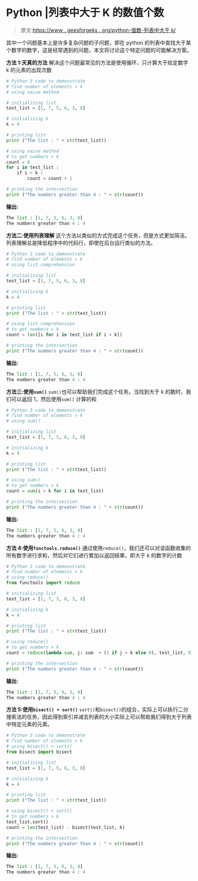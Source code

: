 # Python |列表中大于 K 的数值个数

> 原文:[https://www . geesforgeks . org/python-值数-列表中大于 k/](https://www.geeksforgeeks.org/python-number-of-values-greater-than-k-in-list/)

其中一个问题基本上是许多复杂问题的子问题，即在 python 的列表中查找大于某个数字的数字，这是经常遇到的问题，本文将讨论这个特定问题的可能解决方案。

**方法 1:天真的方法**
解决这个问题最常见的方法是使用循环，只计算大于给定数字 k 的元素的出现次数

```py
# Python 3 code to demonstrate 
# find number of elements > k
# using naive method 

# initializing list
test_list = [1, 7, 5, 6, 3, 8]

# initializing k
k = 4

# printing list 
print ("The list : " + str(test_list))

# using naive method 
# to get numbers > k
count = 0
for i in test_list :
    if i > k :
        count = count + 1

# printing the intersection 
print ("The numbers greater than 4 : " + str(count))
```

**输出:**

```py
The list : [1, 7, 5, 6, 3, 8]
The numbers greater than 4 : 4

```

**方法二:使用列表理解**
这个方法以类似的方式完成这个任务，但是方式更加简洁。列表理解总是降低程序中的代码行，即使在后台运行类似的方法。

```py
# Python 3 code to demonstrate 
# find number of elements > k
# using list comprehension

# initializing list
test_list = [1, 7, 5, 6, 3, 8]

# initializing k
k = 4

# printing list 
print ("The list : " + str(test_list))

# using list comprehension
# to get numbers > k
count = len([i for i in test_list if i > k])

# printing the intersection 
print ("The numbers greater than 4 : " + str(count))
```

**输出:**

```py
The list : [1, 7, 5, 6, 3, 8]
The numbers greater than 4 : 4

```

**方法三:使用`sum()`**
`sum()`也可以帮助我们完成这个任务。当找到大于 k 的数时，我们可以返回 1，然后使用`sum()`
计算的和

```py
# Python 3 code to demonstrate 
# find number of elements > k
# using sum()

# initializing list
test_list = [1, 7, 5, 6, 3, 8]

# initializing k
k = 4

# printing list 
print ("The list : " + str(test_list))

# using sum()
# to get numbers > k
count = sum(i > k for i in test_list)

# printing the intersection 
print ("The numbers greater than 4 : " + str(count))
```

**输出:**

```py
The list : [1, 7, 5, 6, 3, 8]
The numbers greater than 4 : 4

```

**方法 4:使用`functools.reduce()`**
通过使用`reduce()`，我们还可以对该函数收集的所有数字进行求和，然后对它们进行累加以返回结果，即大于 k 的数字的计数

```py
# Python 3 code to demonstrate 
# find number of elements > k
# using reduce()
from functools import reduce

# initializing list
test_list = [1, 7, 5, 6, 3, 8]

# initializing k
k = 4

# printing list 
print ("The list : " + str(test_list))

# using reduce()
# to get numbers > k
count = reduce(lambda sum, j: sum  + (1 if j > k else 0), test_list, 0)

# printing the intersection 
print ("The numbers greater than 4 : " + str(count))
```

**输出:**

```py
The list : [1, 7, 5, 6, 3, 8]
The numbers greater than 4 : 4

```

**方法 5:使用`bisect() + sort()`**
`sort()`和`bisect()`的组合，实际上可以执行二分搜索法的任务，因此得到索引并减去列表的大小实际上可以帮助我们得到大于列表中特定元素的元素。

```py
# Python 3 code to demonstrate 
# find number of elements > k
# using bisect() + sort()
from bisect import bisect

# initializing list
test_list = [1, 7, 5, 6, 3, 8]

# initializing k
k = 4

# printing list 
print ("The list : " + str(test_list))

# using bisect() + sort()
# to get numbers > k
test_list.sort()
count = len(test_list) - bisect(test_list, k)

# printing the intersection 
print ("The numbers greater than 4 : " + str(count))
```

**输出:**

```py
The list : [1, 7, 5, 6, 3, 8]
The numbers greater than 4 : 4

```